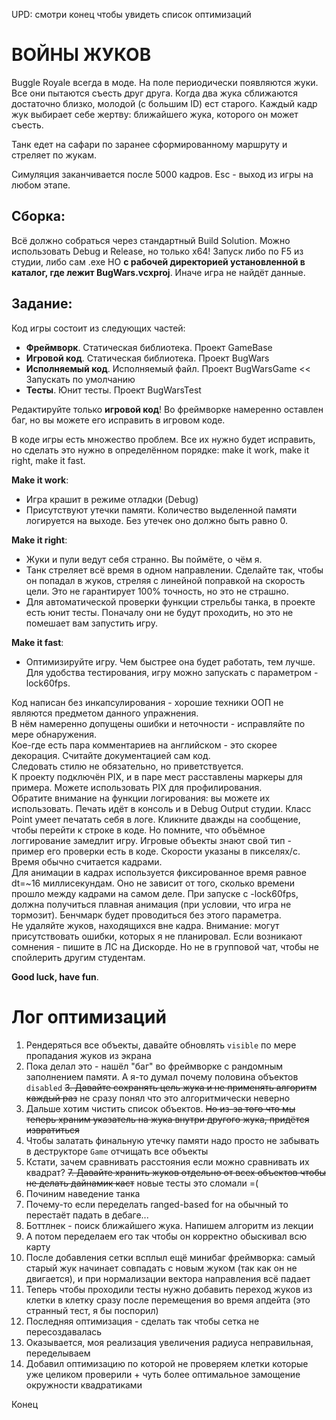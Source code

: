 UPD: смотри конец чтобы увидеть список оптимизаций

# ВОЙНЫ ЖУКОВ

Buggle Royale всегда в моде. На поле периодически появляются жуки. Все они пытаются съесть друг друга. Когда два жука сближаются достаточно близко, молодой (с большим ID) ест старого.
Каждый кадр жук выбирает себе жертву: ближайшего жука, которого он может съесть.

Танк едет на сафари по заранее сформированному маршруту и стреляет по жукам.

Симуляция заканчивается после 5000 кадров. Esc - выход из игры на любом этапе.

## Сборка:

Всё должно собраться через стандартный Build Solution. Можно использовать Debug и Release, но только x64!
Запуск либо по F5 из студии, либо сам .exe НО **с рабочей директорией установленной в каталог, где лежит BugWars.vcxproj**. Иначе игра не найдёт данные.

## Задание:

Код игры состоит из следующих частей:
* **Фреймворк**. Статическая библиотека. Проект GameBase
* **Игровой код**. Статическая библиотека. Проект BugWars
* **Исполняемый код**. Исполняемый файл. Проект BugWarsGame << Запускать по умолчанию
* **Тесты**. Юнит тесты. Проект BugWarsTest
	
Редактируйте только **игровой код**!
Во фреймворке намеренно оставлен баг, но вы можете его исправить в игровом коде.

В коде игры есть множество проблем. Все их нужно будет исправить, но сделать это нужно в определённом порядке: make it work, make it right, make it fast.

**Make it work**:

* Игра крашит в режиме отладки (Debug)
* Присутствуют утечки памяти. Количество выделенной памяти логируется на выходе. Без утечек оно должно быть равно 0.
	
**Make it right**:

* Жуки и пули ведут себя странно. Вы поймёте, о чём я.
* Танк стреляет всё время в одном направлении. Сделайте так, чтобы он попадал в жуков, стреляя с линейной поправкой на скорость цели. Это не гарантирует 100% точность, но это не страшно.
* Для автоматической проверки функции стрельбы танка, в проекте есть юнит тесты. Поначалу они не будут проходить, но это не помешает вам запустить игру.
	
**Make it fast**:

* Оптимизируйте игру. Чем быстрее она будет работать, тем лучше. Для удобства тестирования, игру можно запускать с параметром -lock60fps. 

	
Код написан без инкапсулирования - хорошие техники ООП не являются предметом данного упражнения.  
В нём намеренно допущены ошибки и неточности - исправляйте по мере обнаружения.  
Кое-где есть пара комментариев на английском - это скорее декорация. Считайте документацией сам код.  
Следовать стилю не обязательно, но приветствуется.  
К проекту подключён PIX, и в паре мест расставлены маркеры для примера. Можете использовать PIX для профилирования.  
Обратите внимание на функции логирования: вы можете их использовать. Печать идёт в консоль и в Debug Output студии. Класс Point умеет печатать себя в логе. Кликните дважды на сообщение, чтобы перейти к строке в коде. Но помните, что объёмное логгирование замедлит игру.
Игровые объекты знают свой тип - пример его проверки есть в коде.
Скорости указаны в пикселях/с.  
Время обычно считается кадрами.  
Для анимации в кадрах используется фиксированное время равное dt=~16 миллисекундам. Оно не зависит от того, сколько времени прошло между кадрами на самом деле. При запуске с -lock60fps, должна получиться плавная анимация (при условии, что игра не тормозит). Бенчмарк будет проводиться без этого параметра.  
Не удаляйте жуков, находящихся вне кадра.
Внимание: могут присутствовать ошибки, которых я не планировал. Если возникают сомнения - пишите в ЛС на Дискорде. Но не в групповой чат, чтобы не спойлерить другим студентам.  
  
**Good luck, have fun**.


# Лог оптимизаций

1. Рендеряться все объекты, давайте обновлять `visible` по мере пропадания жуков из экрана
2. Пока делал это - нашёл "баг" во фреймворке с рандомным заполнением памяти. А я-то думал почему половина объектов `disabled`
~~3. Давайте сохранять цель жука и не применять алгоритм каждый раз~~ не сразу понял что это алгоритмически неверно
4. Дальше хотим чистить список объектов. ~~Но из-за того что мы теперь храним указатель на жука внутри другого жука, придётся извратиться~~
5. Чтобы залатать финальную утечку памяти надо просто не забывать в деструкторе `Game` отчищать все объекты
6. Кстати, зачем сравнивать расстояния если можно сравнивать их квадрат?
~~7. Давайте хранить жуков отдельно от всех объектов чтобы не делать дайнамик каст~~ новые тесты это сломали =(
8. Починим наведение танка
9. Почему-то если переделать ranged-based for на обычный то перестаёт падать в дебаге...
10. Боттлнек - поиск ближайшего жука. Напишем алгоритм из лекции
11. А потом переделаем его так чтобы он корректно обыскивал всю карту
12. После добавления сетки всплыл ещё минибаг фреймворка: самый старый жук начинает совпадать с новым жуком (так как он не двигается), и при нормализации вектора направления всё падает
13. Теперь чтобы проходили тесты нужно добавить переход жуков из клетки в клетку сразу после перемещения во время апдейта (это странный тест, я бы поспорил)
14. Последняя оптимизация - сделать так чтобы сетка не пересоздавалась 
15. Оказывается, моя реализация увеличения радиуса неправильная, переделываем
16. Добавил оптимизацию по которой не проверяем клетки которые уже целиком проверили + чуть более оптимальное замощение окружности квадратиками

Конец